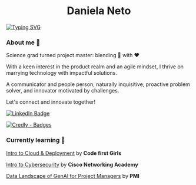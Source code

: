 <h1 align="center"> Daniela Neto </h1> 
  
[![Typing SVG](https://readme-typing-svg.herokuapp.com?font=Kode+Mono&color=%237E3ACE&size=24&width=500&duration=3000&lines=Project+Manager+Professional;Tech-savvy;and;Product+enthusiast+🌟 )](https://git.io/typing-svg)

### About me :woman:
Science grad turned project master: blending 🧠 with :heart:

With a keen interest in the product realm and an agile mindset, I thrive on marrying technology with impactful solutions.

A communicator and people person, naturally inquisitive, proactive problem solver, and innovator motivated by challenges.

Let's connect and innovate together! 

<a href="https://www.linkedin.com/in/neto-daniela/"><img src="https://img.shields.io/badge/LinkedIn-blue?style=for-the-badge&logo=linkedin&logoColor=white" alt="LinkedIn Badge">

[![Credly - Badges](https://img.shields.io/badge/Credly-Badges-orange)](https://www.credly.com/users/df-neto/badges)


### Currently learning 🎒

[Intro to Cloud & Deployment](https://codefirstgirls.com/) by **Code first Girls**

[Intro to Cybersecurity](https://skillsforall.com/course/introduction-to-cybersecurity?courseLang=en-US) by **Cisco Networking Academy**


[Data Landscape of GenAI for Project Managers](https://www.pmi.org/shop/p-/elearning/data-landscape-of-genai-for-project-managers/el106) by **PMI**
